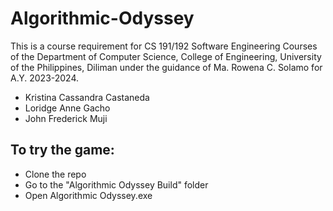# Algorithmic-Odyssey
This is a course requirement for CS 191/192 Software Engineering Courses of the Department of Computer Science, College of Engineering, University of the Philippines, Diliman under the guidance of Ma. Rowena C. Solamo for A.Y. 2023-2024.

- Kristina Cassandra Castaneda
- Loridge Anne Gacho
- John Frederick Muji

## To try the game:
- Clone the repo
- Go to the "Algorithmic Odyssey Build" folder
- Open Algorithmic Odyssey.exe
